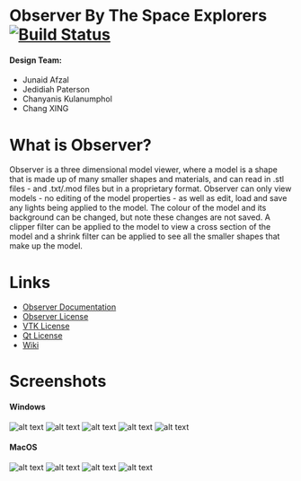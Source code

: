 # Observer By The Space Explorers [![Build Status](https://travis-ci.com/warrior1601/2019_GROUP_33.svg?token=xyetJbByAw7qFXmcvGWN&branch=master)](https://travis-ci.com/warrior1601/2019_GROUP_33)

#### Design Team:
  * Junaid Afzal
  * Jedidiah Paterson
  * Chanyanis Kulanumphol
  * Chang XING

# What is Observer?
Observer is a three dimensional model viewer, where a model is a shape that is made up of many smaller shapes and materials, and can read in .stl files - and .txt/.mod files but in a proprietary format. Observer can only view models - no editing of the model properties - as well as edit, load and save any lights being applied to the model. The colour of the model and its background can be changed, but note these changes are not saved. A clipper filter can be applied to the model to view a cross section of the model and a shrink filter can be applied to see all the smaller shapes that make up the model.

# Links
  * [Observer Documentation](https://warrior1601.github.io/2019_GROUP_33/html)
  * [Observer License](https://github.com/warrior1601/2019_GROUP_33/blob/master/LICENSE.txt)
  * [VTK License](https://vtk.org/about/)
  * [Qt License](https://doc.qt.io/qt-5/licensing.html)
  * [Wiki](https://github.com/warrior1601/2019_GROUP_33/wiki)

# Screenshots
#### Windows
![alt text](https://github.com/warrior1601/2019_GROUP_33/blob/master/model_viewer/images/1.PNG "Observer start up screen")
![alt text](https://github.com/warrior1601/2019_GROUP_33/blob/master/model_viewer/images/2.PNG "Observer edit light screen")
![alt text](https://github.com/warrior1601/2019_GROUP_33/blob/master/model_viewer/images/3.PNG "Observer edit model colour screen")
![alt text](https://github.com/warrior1601/2019_GROUP_33/blob/master/model_viewer/images/4.PNG "Observer clipper filter screen")
![alt text](https://github.com/warrior1601/2019_GROUP_33/blob/master/model_viewer/images/5.PNG "Observer shrink filter screen")

#### MacOS
![alt text](https://github.com/warrior1601/2019_GROUP_33/blob/master/model_viewer/images/6.png "Observer axes bounding box screen")
![alt text](https://github.com/warrior1601/2019_GROUP_33/blob/master/model_viewer/images/7.png "Observer measuring tool screen")
![alt text](https://github.com/warrior1601/2019_GROUP_33/blob/master/model_viewer/images/8.png "Observer model statistics screen")
![alt text](https://github.com/warrior1601/2019_GROUP_33/blob/master/model_viewer/images/9.png "Observer cell statistics screen")
